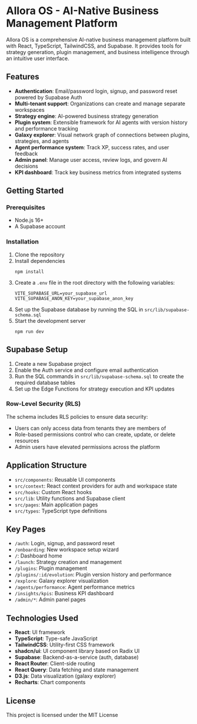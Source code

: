 
# Allora OS - AI-Native Business Management Platform

Allora OS is a comprehensive AI-native business management platform built with React, TypeScript, TailwindCSS, and Supabase. It provides tools for strategy generation, plugin management, and business intelligence through an intuitive user interface.

## Features

- **Authentication**: Email/password login, signup, and password reset powered by Supabase Auth
- **Multi-tenant support**: Organizations can create and manage separate workspaces
- **Strategy engine**: AI-powered business strategy generation
- **Plugin system**: Extensible framework for AI agents with version history and performance tracking
- **Galaxy explorer**: Visual network graph of connections between plugins, strategies, and agents
- **Agent performance system**: Track XP, success rates, and user feedback
- **Admin panel**: Manage user access, review logs, and govern AI decisions
- **KPI dashboard**: Track key business metrics from integrated systems

## Getting Started

### Prerequisites

- Node.js 16+
- A Supabase account

### Installation

1. Clone the repository
2. Install dependencies
   ```
   npm install
   ```
3. Create a `.env` file in the root directory with the following variables:
   ```
   VITE_SUPABASE_URL=your_supabase_url
   VITE_SUPABASE_ANON_KEY=your_supabase_anon_key
   ```
4. Set up the Supabase database by running the SQL in `src/lib/supabase-schema.sql`
5. Start the development server
   ```
   npm run dev
   ```

## Supabase Setup

1. Create a new Supabase project
2. Enable the Auth service and configure email authentication
3. Run the SQL commands in `src/lib/supabase-schema.sql` to create the required database tables
4. Set up the Edge Functions for strategy execution and KPI updates

### Row-Level Security (RLS)

The schema includes RLS policies to ensure data security:
- Users can only access data from tenants they are members of
- Role-based permissions control who can create, update, or delete resources
- Admin users have elevated permissions across the platform

## Application Structure

- `src/components`: Reusable UI components
- `src/context`: React context providers for auth and workspace state
- `src/hooks`: Custom React hooks
- `src/lib`: Utility functions and Supabase client
- `src/pages`: Main application pages
- `src/types`: TypeScript type definitions

## Key Pages

- `/auth`: Login, signup, and password reset
- `/onboarding`: New workspace setup wizard
- `/`: Dashboard home
- `/launch`: Strategy creation and management
- `/plugins`: Plugin management
- `/plugins/:id/evolution`: Plugin version history and performance
- `/explore`: Galaxy explorer visualization
- `/agents/performance`: Agent performance metrics
- `/insights/kpis`: Business KPI dashboard
- `/admin/*`: Admin panel pages

## Technologies Used

- **React**: UI framework
- **TypeScript**: Type-safe JavaScript
- **TailwindCSS**: Utility-first CSS framework
- **shadcn/ui**: UI component library based on Radix UI
- **Supabase**: Backend-as-a-service (auth, database)
- **React Router**: Client-side routing
- **React Query**: Data fetching and state management
- **D3.js**: Data visualization (galaxy explorer)
- **Recharts**: Chart components

## License

This project is licensed under the MIT License
